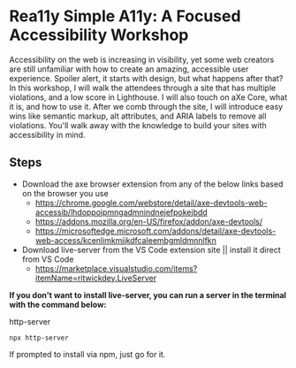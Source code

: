 # Rea11y Simple A11y: A Focused Accessibility Workshop

Accessibility on the web is increasing in visibility, yet some web creators are still unfamiliar with how to create an amazing, accessible user experience. Spoiler alert, it starts with design, but what happens after that? In this workshop, I will walk the attendees through a site that has multiple violations, and a low score in Lighthouse. I will also touch on aXe Core, what it is, and how to use it. After we comb through the site, I will introduce easy wins like semantic markup, alt attributes, and ARIA labels to remove all violations. You'll walk away with the knowledge to build your sites with accessibility in mind.

## Steps
- Download the axe browser extension from any of the below links based on the browser you use
  - https://chrome.google.com/webstore/detail/axe-devtools-web-accessib/lhdoppojpmngadmnindnejefpokejbdd
  - https://addons.mozilla.org/en-US/firefox/addon/axe-devtools/
  - https://microsoftedge.microsoft.com/addons/detail/axe-devtools-web-access/kcenlimkmjjkdfcaleembgmldmnnlfkn
- Download live-server from the VS Code extension site || install it direct from VS Code
  - https://marketplace.visualstudio.com/items?itemName=ritwickdey.LiveServer

**If you don't want to install live-server, you can run a server in the terminal with the command below:**

http-server

`npx http-server`

If prompted to install via npm, just go for it.
